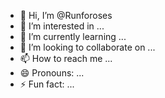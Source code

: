 - 👋 Hi, I’m @Runforoses
- 👀 I’m interested in ...
- 🌱 I’m currently learning ...
- 💞️ I’m looking to collaborate on ...
- 📫 How to reach me ...
- 😄 Pronouns: ...
- ⚡ Fun fact: ...

<!---
Runforoses/Runforoses is a ✨ special ✨ repository because its `README.md` (this file) appears on your GitHub profile.
You can click the Preview link to take a look at your changes.
--->
